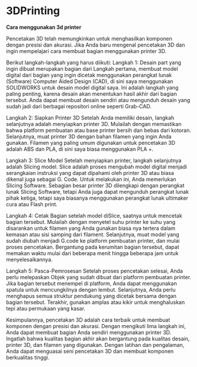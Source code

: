# 3DPrinting
****Cara menggunakan 3d printer****

Pencetakan 3D telah memungkinkan untuk menghasilkan komponen dengan presisi dan akurasi. Jika Anda baru mengenal pencetakan 3D dan ingin mempelajari cara membuat bagian menggunakan printer 3D.


Berikut langkah-langkah yang harus diikuti:
Langkah 1: Desain part yang ingin dibuat merupakan bagian dari Langkah pertama, membuat model digital dari bagian yang ingin dicetak menggunakan perangkat lunak (Software) Computer Aided Design (CAD), di sini saya menggunakan SOLIDWORKS untuk desain model digital saya. Ini adalah langkah yang paling penting, karena desain akan menentukan hasil akhir dari bagian tersebut. Anda dapat membuat desain sendiri atau mengunduh desain yang sudah jadi dari berbagai repositori online seperti Grab-CAD.
 
Langkah 2: Siapkan Printer 3D Setelah Anda memiliki desain, langkah selanjutnya adalah menyiapkan printer 3D. Mulailah dengan memastikan bahwa platform pembuatan atau base printer bersih dan bebas dari kotoran. Selanjutnya, muat printer 3D dengan bahan filamen yang ingin Anda gunakan. Filamen yang paling umum digunakan untuk pencetakan 3D adalah ABS dan PLA, di sini saya biasa menggunakan PLA +.
 
Langkah 3: Slice Model Setelah menyiapkan printer, langkah selanjutnya adalah Slicing model. Slice adalah proses mengubah model digital menjadi serangkaian instruksi yang dapat dipahami oleh printer 3D atau biasa dikenal juga sebagai G. Code. Untuk melakukan ini, Anda memerlukan Slicing Software. Sebagian besar printer 3D dilengkapi dengan perangkat lunak Slicing Software, tetapi Anda juga dapat mengunduh perangkat lunak pihak ketiga, tetapi saya biasanya menggunakan perangkat lunak ultimaker cura atau Flash print.
 
Langkah 4: Cetak Bagian setelah model diSlice, saatnya untuk mencetak bagian tersebut. Mulailah dengan menyetel suhu printer ke suhu yang disarankan untuk filamen yang Anda gunakan biasa nya tertera dalam kemasan atau sisi samping dari filament. Selanjutnya, muat model yang sudah diubah menjadi G.code ke platform pembuatan printer, dan mulai proses pencetakan. Bergantung pada kerumitan bagian tersebut, dapat memakan waktu mulai dari beberapa menit hingga beberapa jam untuk menyelesaikannya.
 
Langkah 5: Pasca-Pemrosesan Setelah proses pencetakan selesai, Anda perlu melepaskan Objek yang sudah dibuat dari platform pembuatan printer. Jika bagian tersebut menempel di platform, Anda dapat menggunakan spatula untuk mencungkilnya dengan lembut. Selanjutnya, Anda perlu menghapus semua struktur pendukung yang dicetak bersama dengan bagian tersebut. Terakhir, gunakan amplas atau kikir untuk menghaluskan tepi atau permukaan yang kasar.

Kesimpulannya, pencetakan 3D adalah cara terbaik untuk membuat komponen dengan presisi dan akurasi. Dengan mengikuti lima langkah ini, Anda dapat membuat bagian Anda sendiri menggunakan printer 3D. Ingatlah bahwa kualitas bagian akhir akan bergantung pada kualitas desain, printer 3D, dan filamen yang digunakan. Dengan latihan dan pengalaman, Anda dapat menguasai seni pencetakan 3D dan membuat komponen berkualitas tinggi.
